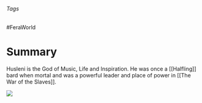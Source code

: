 ###### Tags

#FeraWorld

# Summary

Husleni is the God of Music, Life and Inspiration. He was once a [[Halfling]] bard when mortal and was a powerful leader and place of power in [[The War of the Slaves]].  

![](Husleni.jpg)